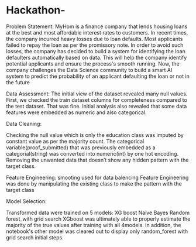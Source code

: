 # Hackathon-
Problem Statement:
MyHom is a finance company that lends housing loans at the best and most affordable interest rates to customers. In recent times, the company incurred heavy losses due to loan defaults. Most applicants failed to repay the loan as per the promissory note.
In order to avoid such losses, the company has decided to build a system for identifying the loan defaulters automatically based on data. This will help the company identify potential applicants and ensure the process's smooth running.
Now, the company challenges the Data Science community to build a smart AI system to predict the probability of an applicant defaulting the loan or not in the future
 
Data Assessment:
The initial view of the dataset revealed many null values.
First, we checked the train dataset columns for completeness compared to the test dataset. That was fine. Initial analysis also revealed that some data features were embedded as numeric and also categorical.

Data Cleaning:

Checking the null value which is only the education class was imputed by constant value as per the majority count.
The categorical variable(proof_submitted) that was previously embedded as a categorial(string) was converted into numeric(int) by one hot encoding.
Removing the unwanted data that doesn’t show any hidden pattern with the target class.

Feature Engineering:
smooting used for data balencing
Feature Engineering was done by manipulating the existing class to make the pattern with the target class


Model Selection:

Transformed data were trained on 5 models:
XG boost
Naive Bayes
Random forest_with grid search
XGboost was ultimately able to properly estimate the majority of the true values after training with all 4models. In addition, the notebook's other model was cleared out to display only random_forest with grid search initial steps.

